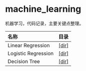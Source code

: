 # machine_learning
机器学习，代码记录，主要关键点整理。

|名称                  |目录         |
|:--------------------|-------------|
| Linear Regression   | [[dir]](https://github.com/tonyztao/machine_learning/tree/master/linear_regression)|
| Logistic Regression | [[dir]](https://github.com/tonyztao/machine_learning/tree/master/logistic_regression)|
| Decision Tree       | [[dir]](https://github.com/tonyztao/machine_learning/tree/master/decision%20tree)|


